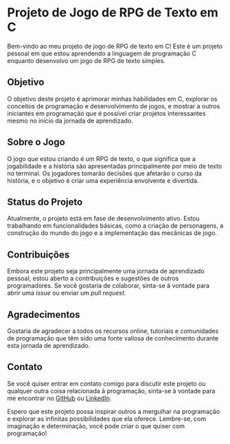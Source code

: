 # Projeto de Jogo de RPG de Texto em C

Bem-vindo ao meu projeto de jogo de RPG de texto em C! Este é um projeto pessoal em que estou aprendendo a linguagem de programação C enquanto desenvolvo um jogo de RPG de texto simples.

## Objetivo

O objetivo deste projeto é aprimorar minhas habilidades em C, explorar os conceitos de programação e desenvolvimento de jogos, e mostrar a outros iniciantes em programação que é possível criar projetos interessantes mesmo no início da jornada de aprendizado.

## Sobre o Jogo

O jogo que estou criando é um RPG de texto, o que significa que a jogabilidade e a história são apresentadas principalmente por meio de texto no terminal. Os jogadores tomarão decisões que afetarão o curso da história, e o objetivo é criar uma experiência envolvente e divertida.

## Status do Projeto

Atualmente, o projeto está em fase de desenvolvimento ativo. Estou trabalhando em funcionalidades básicas, como a criação de personagens, a construção do mundo do jogo e a implementação das mecânicas de jogo.

## Contribuições

Embora este projeto seja principalmente uma jornada de aprendizado pessoal, estou aberto a contribuições e sugestões de outros programadores. Se você gostaria de colaborar, sinta-se à vontade para abrir uma _issue_ ou enviar um _pull request_.

## Agradecimentos

Gostaria de agradecer a todos os recursos online, tutoriais e comunidades de programação que têm sido uma fonte valiosa de conhecimento durante esta jornada de aprendizado.

## Contato

Se você quiser entrar em contato comigo para discutir este projeto ou qualquer outra coisa relacionada à programação, sinta-se à vontade para me encontrar no [GitHub](https://github.com/RonaldEduardo) ou [LinkedIn](https://www.linkedin.com/in/ronald-gustmann-738960223/).

Espero que este projeto possa inspirar outros a mergulhar na programação e explorar as infinitas possibilidades que ela oferece. Lembre-se, com imaginação e determinação, você pode criar o que quiser com programação!

